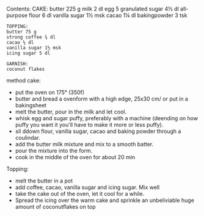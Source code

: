 
Contents:
    CAKE:
    butter 225 g
    milk 2 dl
    egg 5
    granulated sugar 4½ dl
    all-purpose flour 6 dl
    vanilla sugar 1½ msk
    cacao 1¼ dl
    bakingpowder 3 tsk

    TOPPING:
    butter 75 g
    strong coffee ¾ dl
    cacao ½ dl
    vanilla sugar 1½ msk
    icing sugar 5 dl

    GARNISH:
    coconut flakes

method
cake:
- put the oven on 175° (350f)
- butter and bread a ovenform with a high edge, 25x30 cm/ or put in a bakingsheet
- melt the butter, pour in the milk and let cool.
- whisk egg and sugar puffy, preferably with a machine (deending on how puffy you want it you'll have to make it more or less puffy). 
- sil ddown flour, vanilla sugar, cacao and baking powder through a coulindar. 
- add the butter milk mixture and mix to a smooth batter.
- pour the mixture into the form.
-  cook in the middle of the oven for about 20 min

Topping:
- melt the butter in a pot
- add coffee, cacao, vanilla sugar and icing sugar. Mix well
- take the cake out of the oven, let it cool for a while.
- Spread the icing over the warm cake and sprinkle an unbeliviable huge amount of coconutflakes on top
